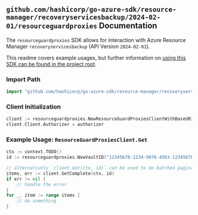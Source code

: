 
## `github.com/hashicorp/go-azure-sdk/resource-manager/recoveryservicesbackup/2024-02-01/resourceguardproxies` Documentation

The `resourceguardproxies` SDK allows for interaction with Azure Resource Manager `recoveryservicesbackup` (API Version `2024-02-01`).

This readme covers example usages, but further information on [using this SDK can be found in the project root](https://github.com/hashicorp/go-azure-sdk/tree/main/docs).

### Import Path

```go
import "github.com/hashicorp/go-azure-sdk/resource-manager/recoveryservicesbackup/2024-02-01/resourceguardproxies"
```


### Client Initialization

```go
client := resourceguardproxies.NewResourceGuardProxiesClientWithBaseURI("https://management.azure.com")
client.Client.Authorizer = authorizer
```


### Example Usage: `ResourceGuardProxiesClient.Get`

```go
ctx := context.TODO()
id := resourceguardproxies.NewVaultID("12345678-1234-9876-4563-123456789012", "example-resource-group", "vaultName")

// alternatively `client.Get(ctx, id)` can be used to do batched pagination
items, err := client.GetComplete(ctx, id)
if err != nil {
	// handle the error
}
for _, item := range items {
	// do something
}
```
